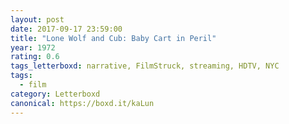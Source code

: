 ```yaml
---
layout: post 
date: 2017-09-17 23:59:00
title: "Lone Wolf and Cub: Baby Cart in Peril"
year: 1972
rating: 0.6
tags_letterboxd: narrative, FilmStruck, streaming, HDTV, NYC
tags:
  - film
category: Letterboxd
canonical: https://boxd.it/kaLun
---
```

